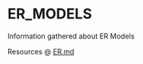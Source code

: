 # ER_MODELS
Information gathered about ER Models

Resources @ [ER.md](https://github.com/akshxy12/ER_MODELS/blob/main/ER.md)
